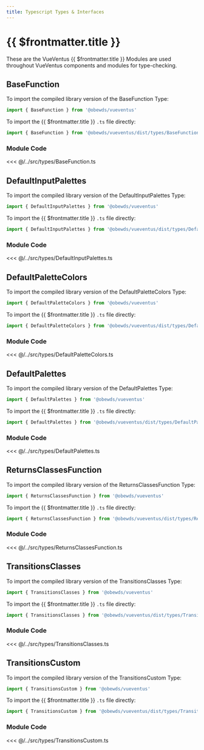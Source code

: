 ```yaml
---
title: Typescript Types & Interfaces
---
```



<script setup>
    import DocsPackageVersion from '../../src/views/compos/DocsPackageVersion.vue'
</script>



# {{ $frontmatter.title }}

These are the VueVentus {{ $frontmatter.title }} Modules are used throughout VueVentus components and modules for type-checking.









## BaseFunction

To import the compiled library version of the BaseFunction Type:

```javascript
import { BaseFunction } from '@obewds/vueventus'
```

To import the {{ $frontmatter.title }} `.ts` file directly:

```javascript
import { BaseFunction } from '@obewds/vueventus/dist/types/BaseFunction'
```

### Module Code

<<< @/../src/types/BaseFunction.ts









## DefaultInputPalettes

To import the compiled library version of the DefaultInputPalettes Type:

```javascript
import { DefaultInputPalettes } from '@obewds/vueventus'
```

To import the {{ $frontmatter.title }} `.ts` file directly:

```javascript
import { DefaultInputPalettes } from '@obewds/vueventus/dist/types/DefaultInputPalettes'
```

### Module Code

<<< @/../src/types/DefaultInputPalettes.ts









## DefaultPaletteColors

To import the compiled library version of the DefaultPaletteColors Type:

```javascript
import { DefaultPaletteColors } from '@obewds/vueventus'
```

To import the {{ $frontmatter.title }} `.ts` file directly:

```javascript
import { DefaultPaletteColors } from '@obewds/vueventus/dist/types/DefaultPaletteColors'
```

### Module Code

<<< @/../src/types/DefaultPaletteColors.ts









## DefaultPalettes

To import the compiled library version of the DefaultPalettes Type:

```javascript
import { DefaultPalettes } from '@obewds/vueventus'
```

To import the {{ $frontmatter.title }} `.ts` file directly:

```javascript
import { DefaultPalettes } from '@obewds/vueventus/dist/types/DefaultPalettes'
```

### Module Code

<<< @/../src/types/DefaultPalettes.ts









## ReturnsClassesFunction

To import the compiled library version of the ReturnsClassesFunction Type:

```javascript
import { ReturnsClassesFunction } from '@obewds/vueventus'
```

To import the {{ $frontmatter.title }} `.ts` file directly:

```javascript
import { ReturnsClassesFunction } from '@obewds/vueventus/dist/types/ReturnsClassesFunction'
```

### Module Code

<<< @/../src/types/ReturnsClassesFunction.ts









## TransitionsClasses

To import the compiled library version of the TransitionsClasses Type:

```javascript
import { TransitionsClasses } from '@obewds/vueventus'
```

To import the {{ $frontmatter.title }} `.ts` file directly:

```javascript
import { TransitionsClasses } from '@obewds/vueventus/dist/types/TransitionsClasses'
```

### Module Code

<<< @/../src/types/TransitionsClasses.ts









## TransitionsCustom

To import the compiled library version of the TransitionsCustom Type:

```javascript
import { TransitionsCustom } from '@obewds/vueventus'
```

To import the {{ $frontmatter.title }} `.ts` file directly:

```javascript
import { TransitionsCustom } from '@obewds/vueventus/dist/types/TransitionsCustom'
```

### Module Code

<<< @/../src/types/TransitionsCustom.ts
















<DocsPackageVersion/>